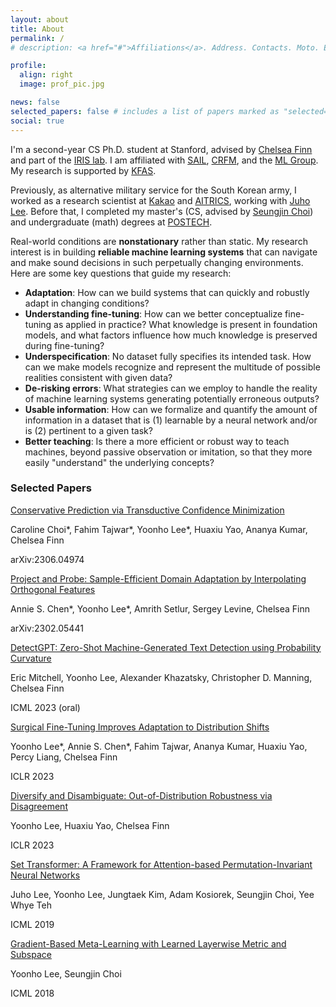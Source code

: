 ```yaml
---
layout: about
title: About
permalink: /
# description: <a href="#">Affiliations</a>. Address. Contacts. Moto. Etc.

profile:
  align: right
  image: prof_pic.jpg

news: false
selected_papers: false # includes a list of papers marked as "selected={true}"
social: true
---
```


I'm a second-year CS Ph.D. student at Stanford, advised by [Chelsea Finn](https://ai.stanford.edu/~cbfinn/) and part of the [IRIS lab](https://irislab.stanford.edu/).
I am affiliated with [SAIL](https://ai.stanford.edu/), [CRFM](https://crfm.stanford.edu/), and the [ML Group](http://ml.stanford.edu/).
My research is supported by [KFAS](https://eng.kfas.or.kr/theme/kfaschanel/intl_scholarship_5.php).

Previously, as alternative military service for the South Korean army, I worked as a research scientist at [Kakao](https://www.kakaocorp.com/) and [AITRICS](https://www.aitrics.com/), working with [Juho Lee](https://juho-lee.github.io/).
Before that, I completed my master's (CS, advised by [Seungjin Choi](http://mlg.postech.ac.kr/~seungjin)) and undergraduate (math) degrees at [POSTECH](https://www.postech.ac.kr/eng/).

Real-world conditions are **nonstationary** rather than static.
My research interest is in building **reliable machine learning systems** that can navigate and make sound decisions in such perpetually changing environments.
Here are some key questions that guide my research:

- **Adaptation**: How can we build systems that can quickly and robustly adapt in changing conditions?
- **Understanding fine-tuning**: How can we better conceptualize fine-tuning as applied in practice? What knowledge is present in foundation models, and what factors influence how much knowledge is preserved during fine-tuning?
- **Underspecification**: No dataset fully specifies its intended task. How can we make models recognize and represent the multitude of possible realities consistent with given data?
- **De-risking errors**: What strategies can we employ to handle the reality of machine learning systems generating potentially erroneous outputs?
- **Usable information**: How can we formalize and quantify the amount of information in a dataset that is (1) learnable by a neural network and/or is (2) pertinent to a given task?
- **Better teaching**: Is there a more efficient or robust way to teach machines, beyond passive observation or imitation, so that they more easily "understand" the underlying concepts?

<div class="selected-papers">
<h3>Selected Papers</h3>

<div class="paper">
<a main-paper-link href="https://arxiv.org/abs/2306.04974">
Conservative Prediction via Transductive Confidence Minimization
</a>
<p class="authors"> 
Caroline Choi*, Fahim Tajwar*, Yoonho Lee*, Huaxiu Yao, Ananya Kumar, Chelsea Finn
</p>
<p class="venue"> 
arXiv:2306.04974
</p>
</div>

<div class="paper">
<a main-paper-link href="https://arxiv.org/abs/2302.05441">
Project and Probe: Sample-Efficient Domain Adaptation by Interpolating Orthogonal Features
</a>
<p class="authors"> 
Annie S. Chen*, Yoonho Lee*, Amrith Setlur, Sergey Levine, Chelsea Finn
</p>
<p class="venue"> 
arXiv:2302.05441
</p>
</div>

<div class="paper">
<a main-paper-link href="https://arxiv.org/abs/2301.11305">
DetectGPT: Zero-Shot Machine-Generated Text Detection using Probability Curvature
</a>
<p class="authors"> 
Eric Mitchell, Yoonho Lee, Alexander Khazatsky, Christopher D. Manning, Chelsea Finn
</p>
<p class="venue"> 
ICML 2023 (oral) 
</p>
</div>

<div class="paper">
<a main-paper-link href="https://arxiv.org/abs/2210.11466">
Surgical Fine-Tuning Improves Adaptation to Distribution Shifts
</a>
<p class="authors"> 
Yoonho Lee*, Annie S. Chen*, Fahim Tajwar, Ananya Kumar, Huaxiu Yao, Percy Liang, Chelsea Finn
</p>
<p class="venue"> 
ICLR 2023
</p>
</div>

<div class="paper">
<a main-paper-link href="https://arxiv.org/abs/2302.05441">
Diversify and Disambiguate: Out-of-Distribution Robustness via Disagreement
</a>
<p class="authors"> 
Yoonho Lee, Huaxiu Yao, Chelsea Finn
</p>
<p class="venue"> 
ICLR 2023
</p>
</div>

<div class="paper">
<a main-paper-link href="https://proceedings.mlr.press/v97/lee19d/lee19d.pdf">
Set Transformer: A Framework for Attention-based Permutation-Invariant Neural Networks
</a>
<p class="authors"> 
Juho Lee, Yoonho Lee, Jungtaek Kim, Adam Kosiorek, Seungjin Choi, Yee Whye Teh
</p>
<p class="venue"> 
ICML 2019
</p>
</div>

<div class="paper">
<a main-paper-link href="https://proceedings.mlr.press/v80/lee18a/lee18a.pdf">
Gradient-Based Meta-Learning with Learned Layerwise Metric and Subspace
</a>
<p class="authors"> 
Yoonho Lee, Seungjin Choi
</p>
<p class="venue"> 
ICML 2018
</p>
</div>

</div>